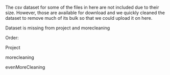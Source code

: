 The csv dataset for some of the files in here are not included due to their size. However, those are available for download and we quickly cleaned the dataset to remove much of its bulk so that we could upload it on here.

Dataset is missing from project and morecleaning

Order:

  Project
  
  morecleaning
  
  evenMoreCleaning
